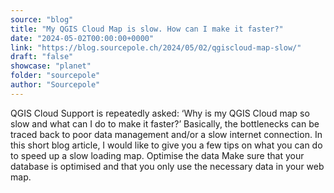 ```yaml
---
source: "blog"
title: "My QGIS Cloud Map is slow. How can I make it faster?"
date: "2024-05-02T00:00:00+0000"
link: "https://blog.sourcepole.ch/2024/05/02/qgiscloud-map-slow/"
draft: "false"
showcase: "planet"
folder: "sourcepole"
author: "Sourcepole"
---
```


QGIS Cloud Support is repeatedly asked: ‘Why is my QGIS Cloud map so slow and what can I do to make it faster?’ Basically, the bottlenecks can be traced back to poor data management and/or a slow internet connection. In this short blog article, I would like to give you a few tips on what you can do to speed up a slow loading map.
Optimise the data Make sure that your database is optimised and that you only use the necessary data in your web map.

